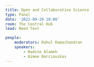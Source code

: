 ```yaml
---
title: Open and Collaborative Science
type: Panel
date: '2022-09-29 10:00'
room: The Central Hub
lead: Need Text

people:
    moderators: Rahul Ramachandran
    speakers:
        - Nadine Alameh
        - Aimee Barciauskas
---
```

